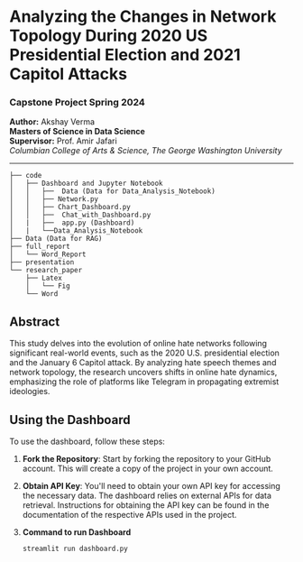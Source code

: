 # Analyzing the Changes in Network Topology During 2020 US Presidential Election and 2021 Capitol Attacks

### Capstone Project Spring 2024

**Author:** Akshay Verma  
**Masters of Science in Data Science**  
**Supervisor:** Prof. Amir Jafari  
*Columbian College of Arts & Science, The George Washington University*  

---
 


```.
├── code
│   ├── Dashboard and Jupyter Notebook
│   │   ├──  Data (Data for Data_Analysis_Notebook)
│   │   ├── Network.py
│   │   ├── Chart_Dashboard.py
│   │   ├──  Chat_with_Dashboard.py
│   |   ├──  app.py (Dashboard)
│   |   └──Data_Analysis_Notebook
├── Data (Data for RAG)
├── full_report
│   └── Word_Report
├── presentation
└── research_paper
    ├── Latex
    │   └── Fig
    └── Word
```


## Abstract
This study delves into the evolution of online hate networks following significant real-world events, such as the 2020 U.S. presidential election and the January 6 Capitol attack. By analyzing hate speech themes and network topology, the research uncovers shifts in online hate dynamics, emphasizing the role of platforms like Telegram in propagating extremist ideologies.

## Using the Dashboard

To use the dashboard, follow these steps:

1. **Fork the Repository**: Start by forking the repository to your GitHub account. This will create a copy of the project in your own account.

2. **Obtain API Key**: You'll need to obtain your own API key for accessing the necessary data. The dashboard relies on external APIs for data retrieval. Instructions for obtaining the API key can be found in the documentation of the respective APIs used in the project.



4. **Command to run Dashboard**
    ```bash
    streamlit run dashboard.py
